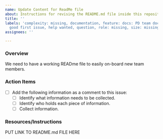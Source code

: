 ```yaml
---
name: Update Content for ReadMe file
about: Instructions for revising the README.md file inside this repository
title: ''
labels: 'complexity: missing, documentation, feature: docs: PD team documentation,
  good first issue, help wanted, question, role: missing, size: missing'
assignees: ''

---
```


### Overview

We need to have a working READme file to easily on-board new team members.

### Action Items

- [ ] Add the following information as a comment to this issue:
    - [ ] Identify what information needs to be collected.
    - [ ] Identify who holds each piece of information.
    - [ ] Collect information.

### Resources/Instructions

PUT LINK TO README.md FILE HERE
